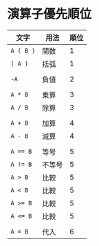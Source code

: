 # 演算子優先順位
| 文字       | 用法 | 順位 |
|----------|----|----|
| `A ( B )`| 関数 | 1 |
| `( A )`  | 括弧 | 1  |
|          |
| `-A`     | 負値 | 2  |
|          |
| `A * B`  | 乗算 | 3  |
| `A / B`  | 除算 | 3  |
|          |
| `A + B`  | 加算 | 4  |
| `A - B`  | 減算 | 4  |
|          |
| `A == B` | 等号 | 5  |
| `A != B` | 不等号 | 5  |
| `A > B`  | 比較 | 5  |
| `A < B`  | 比較 | 5  |
| `A >= B` | 比較 | 5  |
| `A <= B` | 比較 | 5  |
|          |
| `A = B`  | 代入 | 6  |
